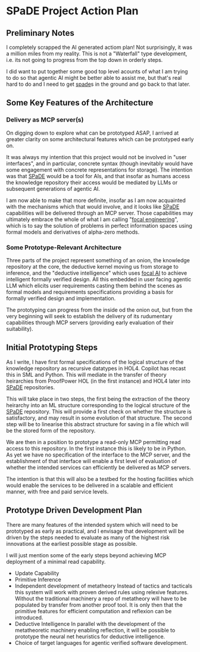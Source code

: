 # SPaDE Project Action Plan

## Preliminary Notes

I completely scrapped the AI generated actiom plan!
Not surprisingly, it was a million miles from my reality.
This is not a "Waterfall" type development, i.e. its not going to progress from the top down in orderly steps.

I did want to put together some good top level acounts of what I am trying to do so that agentic AI might be better able to assist me, but that's real hard to do and I need to get [spade](../tlad001.md#spade)s in the ground and go back to that later.

## Some Key Features of the Architecture

### Delivery as MCP server(s)

On digging down to explore what can be prototyped ASAP, I arrived at greater clarity on some architectural features which can be prototyped early on.

It was always my intention that this project would not be involved in "user interfaces", and in particular, concrete syntax (though inevitably would have some engagement with concrete representations for storage).
The intention was that [SPaDE](../tlad001.md#spade) would be a tool for AIs, and that insofar as humans access the knowledge repository their access would be mediated by LLMs or subsequent generations of agentic AI.

I am now able to make that more definite, insofar as I am now acquainted with the mechanisms which that would involve, and it looks like [SPaDE](../tlad001.md#spade) capabilities will be delivered through an MCP server.
Those capabilities may ultimately embrace the whole of what I am calling "[focal engineering](../tlad001.md#focal-engineering)", which is to say the solution of problems in perfect information spaces using formal models and derivatives of alpha-zero methods.

### Some Prototype-Relevant Architecture

Three parts of the project represent something of an onion, the knowledge repository at the core, the deductive kernel moving us from storage to inference, and the "deductive intelligence" which uses [focal AI](../tlad001.md#focal-intelligence-or-focal-ai) to achieve intelligent formally verified design.
All this embedded in user facing agentic LLM which elicits user requirements casting them behind the scenes as formal models and requirements specifications providing a basis for formally verified design and implementation.

The prototyping can progress from the inside od the onion out, but from the very beginning will seek to establish the delivery of its rudumentary capabilities through MCP servers (providing early evaluation of their suitability).

## Initial Prototyping Steps

As I write, I have first formal specifications of the logical structure of the knowledge repository as recursive datatypes in HOL4.
Copilot has recast this in SML and Python.
This will mediate in the transfer of theory heirarchies from ProofPower HOL (in the first instance) and HOL4 later into [SPaDE](../tlad001.md#spade) repositories.

This will take place in two steps, the first being the extraction of the theory heirarchy into an ML structure corresponding to the logical structure of the [SPaDE](../tlad001.md#spade) repository.
This will provide a first check on whether the structure is satisfactory, and may result in some evolution of that structure.
The second step will be to linearise this abstract structure for saving in a file which will be the stored form of the repository.

We are then in a position to prototype a read-only MCP permitting read access to this repository.
In the first instance this is likely to be in Python.
As yet we have no specification of the interface to the MCP server, and the establishment of that interface will enable a first level of evaluation of whether the intended services can efficiently be delivered as MCP servers.

The intention is that this will also be a testbed for the hosting facilities which would enable the services to be delivered in a scalable and efficient manner, with free and paid service levels.

## Prototype Driven Development Plan

There are many features of the intended system which will need to be prototyped as early as practical, and I envisage that development will be driven by the steps needed to evaluate as many of the highest risk innovations at the earliest possible stage as possible.

I will just mention some of the early steps beyond achieving MCP deployment of a minimal read capability.

- Update Capability
- Primitive Inference
- Independent development of metatheory
  Instead of tactics and tacticals this system will work with proven derived rules using relexive features.
  Without the traditional machinery a repo of metatheory will have to be populated by transfer from another proof tool.
  It is only then that the primitive features for efficient computation and reflexion can be introduced.
- Deductive Intelligence
  In parallel with the development of the metatheoretic machinery enabling reflection, it will be possible to prototype the neural net heuristics for deductive intelligence.
- Choice of target languages for agentic verified software development.
